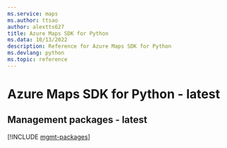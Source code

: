 ```yaml
---
ms.service: maps
ms.author: ttsao
author: alextts627
title: Azure Maps SDK for Python
ms.data: 10/13/2022
description: Reference for Azure Maps SDK for Python
ms.devlang: python
ms.topic: reference
---
```

# Azure Maps SDK for Python - latest

## Management packages - latest
[!INCLUDE [mgmt-packages](maps-mgmt-index.md)]